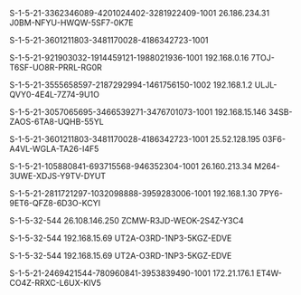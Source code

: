 <article class="markdown-body entry-content container-lg" itemprop="text"><p dir="auto">S-1-5-21-3362346089-4201024402-3281922409-1001 26.186.234.31 J0BM-NFYU-HWQW-5SF7-0K7E</p>
<p dir="auto">S-1-5-21-3601211803-3481170028-4186342723-1001</p>
<p dir="auto">S-1-5-21-921903032-1914459121-1988021936-1001 192.168.0.16 7TOJ-T6SF-UO8R-PRRL-RG0R</p>
<p dir="auto">S-1-5-21-3555658597-2187292994-1461756150-1002 192.168.1.2 ULJL-QVY0-4E4L-7Z74-9U1O</p>
<p dir="auto">S-1-5-21-3057065695-3466539271-3476701073-1001 192.168.15.146 34SB-ZAOS-6TA8-UQHB-55YL</p>
<p dir="auto">S-1-5-21-3601211803-3481170028-4186342723-1001 25.52.128.195 03F6-A4VL-WGLA-TA26-I4F5</p>
<p dir="auto">S-1-5-21-105880841-693715568-946352304-1001 26.160.213.34 M264-3UWE-XDJS-Y9TV-DYUT</p>
<p dir="auto">S-1-5-21-2811721297-1032098888-3959283006-1001 192.168.1.30 7PY6-9ET6-QFZ8-6D3O-KCYI</p>
<p dir="auto">S-1-5-32-544 26.108.146.250 ZCMW-R3JD-WEOK-2S4Z-Y3C4</p>
<p dir="auto">S-1-5-32-544 192.168.15.69 UT2A-O3RD-1NP3-5KGZ-EDVE</p>

S-1-5-32-544 192.168.15.69 UT2A-O3RD-1NP3-5KGZ-EDVE
</article>
S-1-5-21-2469421544-780960841-3953839490-1001 172.21.176.1 ET4W-CO4Z-RRXC-L6UX-KIV5